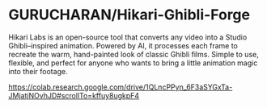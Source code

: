 # GURUCHARAN/Hikari-Ghibli-Forge
Hikari Labs is an open-source tool that converts any video into a Studio Ghibli–inspired animation. Powered by AI, it processes each frame to recreate the warm, hand-painted look of classic Ghibli films. Simple to use, flexible, and perfect for anyone who wants to bring a little animation magic into their footage.

https://colab.research.google.com/drive/1QLncPPyn_6F3aSYGxTa-JMjatjNOvhJD#scrollTo=kffuy8ugkpF4
